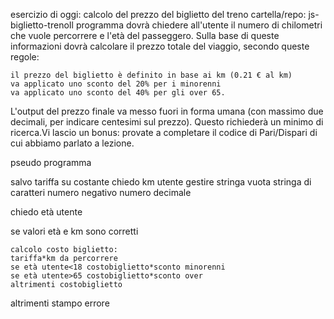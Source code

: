 esercizio di oggi: calcolo del prezzo del biglietto del treno
cartella/repo: js-biglietto-trenoIl programma dovrà chiedere all'utente il numero di chilometri che vuole percorrere e l'età del passeggero.
Sulla base di queste informazioni dovrà calcolare il prezzo totale del viaggio, secondo queste regole:

    il prezzo del biglietto è definito in base ai km (0.21 € al km)
    va applicato uno sconto del 20% per i minorenni
    va applicato uno sconto del 40% per gli over 65.

L'output del prezzo finale va messo fuori in forma umana (con massimo due decimali, per indicare centesimi sul prezzo).
Questo richiederà un minimo di ricerca.Vi lascio un bonus: provate a completare il codice di Pari/Dispari di cui abbiamo parlato a lezione.

pseudo programma


salvo tariffa su costante
chiedo km utente
    gestire stringa vuota
    stringa di caratteri
    numero negativo
    numero decimale




chiedo età utente


se valori età e km sono corretti

    calcolo costo biglietto:
    tariffa*km da percorrere
    se età utente<18 costobiglietto*sconto minorenni
    se età utente>65 costobiglietto*sconto over
    altrimenti costobiglietto

altrimenti stampo errore